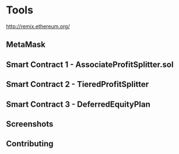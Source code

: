 # Tools

http://remix.ethereum.org/

## MetaMask


## Smart Contract 1 - AssociateProfitSplitter.sol

## Smart Contract 2 - TieredProfitSplitter

## Smart Contract 3 - DeferredEquityPlan

## Screenshots


## Contributing
